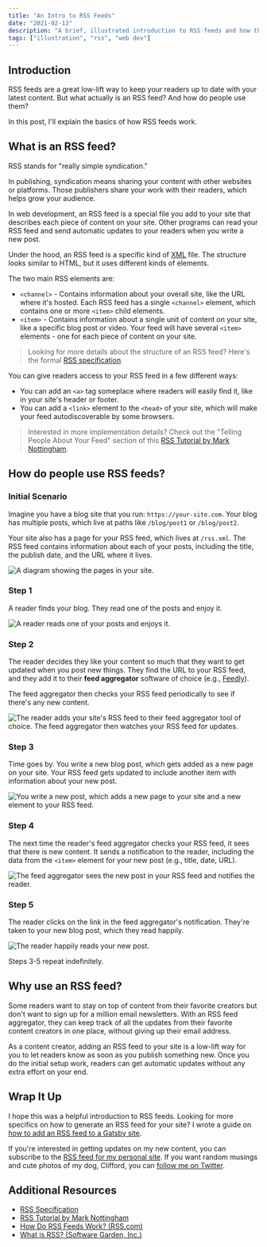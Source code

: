 ```yaml
---
title: "An Intro to RSS Feeds"
date: "2021-02-13"
description: "A brief, illustrated introduction to RSS feeds and how they work."
tags: ["illustration", "rss", "web dev"]
---
```


## Introduction

RSS feeds are a great low-lift way to keep your readers up to date with your latest content. But what actually is an RSS feed? And how do people use them?

In this post, I'll explain the basics of how RSS feeds work.
## What is an RSS feed?

RSS stands for "really simple syndication."

In publishing, syndication means sharing your content with other websites or platforms. Those publishers share your work with their readers, which helps grow your audience.

In web development, an RSS feed is a special file you add to your site that describes each piece of content on your site. Other programs can read your RSS feed and send automatic updates to your readers when you write a new post.

Under the hood, an RSS feed is a specific kind of [XML](https://developer.mozilla.org/en-US/docs/Web/XML/XML_introduction) file. The structure looks similar to HTML, but it uses different kinds of elements.

The two main RSS elements are:

* `<channel>` - Contains information about your overall site, like the URL where it's hosted. Each RSS feed has a single `<channel>` element, which contains one or more `<item>` child elements.
* `<item>` - Contains information about a single unit of content on your site, like a specific blog post or video. Your feed will have several `<item>` elements - one for each piece of content on your site.

> Looking for more details about the structure of an RSS feed? Here's the formal [RSS specification](https://www.rssboard.org/rss-specification).

You can give readers access to your RSS feed in a few different ways:

* You can add an `<a>` tag someplace where readers will easily find it, like in your site's header or footer.
* You can add a `<link>` element to the `<head>` of your site, which will make your feed autodiscoverable by some browsers.

> Interested in more implementation details? Check out the "Telling People About Your Feed" section of this [RSS Tutorial by Mark Nottingham](https://www.mnot.net/rss/tutorial/).

## How do people use RSS feeds?

### Initial Scenario

Imagine you have a blog site that you run: `https://your-site.com`. Your blog has multiple posts, which live at paths like `/blog/post1` or `/blog/post2`.

Your site also has a page for your RSS feed, which lives at `/rss.xml`. The RSS feed contains information about each of your posts, including the title, the publish date, and the URL where it lives.

![A diagram showing the pages in your site.](./step-0.png)

### Step 1

A reader finds your blog. They read one of the posts and enjoy it.

![A reader reads one of your posts and enjoys it.](./step-1.png)

### Step 2

The reader decides they like your content so much that they want to get updated when you post new things. They find the URL to your RSS feed, and they add it to their **feed aggregator** software of choice (e.g., [Feedly](https://feedly.com/)).

The feed aggregator then checks your RSS feed periodically to see if there's any new content.

![The reader adds your site's RSS feed to their feed aggregator tool of choice. The feed aggregator then watches your RSS feed for updates.](./step-2.png)

### Step 3

Time goes by. You write a new blog post, which gets added as a new page on your site. Your RSS feed gets updated to include another item with information about your new post.

![You write a new post, which adds a new page to your site and a new <item> element to your RSS feed.](./step-3.png)

### Step 4

The next time the reader's feed aggregator checks your RSS feed, it sees that there is new content. It sends a notification to the reader, including the data from the `<item>` element for your new post (e.g., title, date, URL).

![The feed aggregator sees the new post in your RSS feed and notifies the reader.](./step-4.png)

### Step 5

The reader clicks on the link in the feed aggregator's notification. They're taken to your new blog post, which they read happily.

![The reader happily reads your new post.](./step-5.png)

Steps 3-5 repeat indefinitely.

## Why use an RSS feed?

Some readers want to stay on top of content from their favorite creators but don't want to sign up for a million email newsletters. With an RSS feed aggregator, they can keep track of all the updates from their favorite content creators in one place, without giving up their email address.

As a content creator, adding an RSS feed to your site is a low-lift way for you to let readers know as soon as you publish something new. Once you do the initial setup work, readers can get automatic updates without any extra effort on your end.

## Wrap It Up

I hope this was a helpful introduction to RSS feeds. Looking for more specifics on how to generate an RSS feed for your site? I wrote a guide on [how to add an RSS feed to a Gatsby site](/blog/gatsby-rss-feed).

If you're interested in getting updates on my new content, you can subscribe to the [RSS feed for my personal site](/rss.xml). If you want random musings and cute photos of my dog, Clifford, you can [follow me on Twitter](https://twitter.com/meganesulli).

## Additional Resources

* [RSS Specification](https://www.rssboard.org/rss-specification)
* [RSS Tutorial by Mark Nottingham](https://www.mnot.net/rss/tutorial/)
* [How Do RSS Feeds Work? (RSS.com)](https://rss.com/blog/how-do-rss-feeds-work/)
* [What is RSS? (Software Garden, Inc.)](https://rss.softwaregarden.com/aboutrss.html)